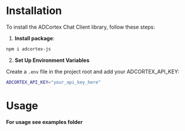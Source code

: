 Installation
============

To install the ADCortex Chat Client library, follow these steps:

1. **Install package**:
```sh
npm i adcortex-js
```

2. **Set Up Environment Variables**

Create a ``.env`` file in the project root and add your ADCORTEX_API_KEY:
```sh
ADCORTEX_API_KEY="your_api_key_here"
```


Usage
=====
**For usage see examples folder**
